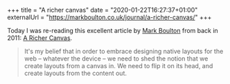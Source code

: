 +++
title = "A richer canvas"
date = "2020-01-22T16:27:37+01:00"
externalUrl = "https://markboulton.co.uk/journal/a-richer-canvas/"
+++

Today I was re-reading this excellent article by [Mark Boulton][] from back in 2011: [A Richer Canvas][article].

> It's my belief that in order to embrace designing native layouts for the web – whatever the device – we need to shed the notion that we create layouts from a canvas in. We need to flip it on its head, and create layouts from the content out.

[Mark Boulton]: https://markboulton.co.uk/
[article]: https://markboulton.co.uk/journal/a-richer-canvas/